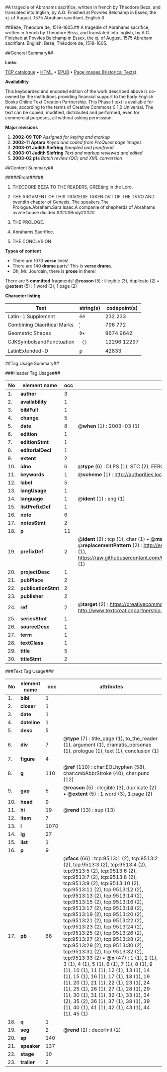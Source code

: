 #A tragedie of Abrahams sacrifice, written in french by Theodore Beza, and translated into Inglish, by A.G. Finished at Povvles Belchamp in Essex, the xj. of August. 1575 Abraham sacrifiant. English.#

##Bèze, Théodore de, 1519-1605.##
A tragedie of Abrahams sacrifice, written in french by Theodore Beza, and translated into Inglish, by A.G. Finished at Povvles Belchamp in Essex, the xj. of August. 1575
Abraham sacrifiant. English.
Bèze, Théodore de, 1519-1605.

##General Summary##

**Links**

[TCP catalogue](http://www.ota.ox.ac.uk/tcp/)  • 
[HTML](http://tei.it.ox.ac.uk/tcp/Texts-HTML/free/A10/A10192.html)  • 
[EPUB](http://tei.it.ox.ac.uk/tcp/Texts-EPUB/free/A10/A10192.epub) • 
[Page images (Historical Texts)](https://data.historicaltexts.jisc.ac.uk/view?pubId=eebo-99844679e&pageId=eebo-99844679e-9513-1)

**Availability**

This keyboarded and encoded edition of the
	       work described above is co-owned by the institutions
	       providing financial support to the Early English Books
	       Online Text Creation Partnership. This Phase I text is
	       available for reuse, according to the terms of Creative
	       Commons 0 1.0 Universal. The text can be copied,
	       modified, distributed and performed, even for
	       commercial purposes, all without asking permission.

**Major revisions**

1. __2002-09__ __TCP__ *Assigned for keying and markup*
1. __2002-11__ __Aptara__ *Keyed and coded from ProQuest page images*
1. __2003-01__ __Judith Siefring__ *Sampled and proofread*
1. __2003-01__ __Judith Siefring__ *Text and markup reviewed and edited*
1. __2003-02__ __pfs__ *Batch review (QC) and XML conversion*

##Content Summary##

#####Front#####

1. THEODORE BEZA
TO THE READERS, GREEting
in the Lord.

1. THE ARGVMENT
OF THIS TRAGEDIE TAKEN
OVT OF THE TVVO AND
twentith chapter of Genesis.
The speakers.The Prologue.Abraham.Sara.Isaac.A companie of shepherds of
Abrahams ovvne house diuided
#####Body#####

1. THE PROLOGE.

1. Abrahams Sacrifice.

1. THE CONCLVSION.

**Types of content**

  * There are 1070 **verse** lines!
  * There are 140 **drama** parts! This is **verse drama**.
  * Oh, Mr. Jourdain, there is **prose** in there!

There are 5 **ommitted** fragments! 
 @__reason__ (5) : illegible (3), duplicate (2)  •  @__extent__ (5) : 1 word (3), 1 page (2)

**Character listing**


|Text|string(s)|codepoint(s)|
|---|---|---|
|Latin-1 Supplement|èé|232 233|
|Combining             Diacritical Marks|̜̄|796 772|
|Geometric Shapes|◊▪|9674 9642|
|CJKSymbolsandPunctuation|〈〉|12296 12297|
|LatinExtended-D|ꝑ|42833|

##Tag Usage Summary##

###Header Tag Usage###

|No|element name|occ|attributes|
|---|---|---|---|
|1.|__author__|3||
|2.|__availability__|1||
|3.|__biblFull__|1||
|4.|__change__|5||
|5.|__date__|8| @__when__ (1) : 2003-03 (1)|
|6.|__edition__|1||
|7.|__editionStmt__|1||
|8.|__editorialDecl__|1||
|9.|__extent__|2||
|10.|__idno__|6| @__type__ (6) : DLPS (1), STC (2), EEBO-CITATION (1), PROQUEST (1), VID (1)|
|11.|__keywords__|1| @__scheme__ (1) : http://authorities.loc.gov/ (1)|
|12.|__label__|5||
|13.|__langUsage__|1||
|14.|__language__|1| @__ident__ (1) : eng (1)|
|15.|__listPrefixDef__|1||
|16.|__note__|6||
|17.|__notesStmt__|2||
|18.|__p__|11||
|19.|__prefixDef__|2| @__ident__ (2) : tcp (1), char (1)  •  @__matchPattern__ (2) : ([0-9\-]+):([0-9IVX]+) (1), (.+) (1)  •  @__replacementPattern__ (2) : http://eebo.chadwyck.com/downloadtiff?vid=$1&page=$2 (1), https://raw.githubusercontent.com/textcreationpartnership/Texts/master/tcpchars.xml#$1 (1)|
|20.|__projectDesc__|1||
|21.|__pubPlace__|2||
|22.|__publicationStmt__|2||
|23.|__publisher__|2||
|24.|__ref__|2| @__target__ (2) : https://creativecommons.org/publicdomain/zero/1.0/ (1), http://www.textcreationpartnership.org/docs/. (1)|
|25.|__seriesStmt__|1||
|26.|__sourceDesc__|1||
|27.|__term__|1||
|28.|__textClass__|1||
|29.|__title__|5||
|30.|__titleStmt__|2||


###Text Tag Usage###

|No|element name|occ|attributes|
|---|---|---|---|
|1.|__bibl__|1||
|2.|__closer__|1||
|3.|__date__|1||
|4.|__dateline__|1||
|5.|__desc__|5||
|6.|__div__|7| @__type__ (7) : title_page (1), to_the_reader (1), argument (1), dramatis_personae (1), prologue (1), text (1), conclusion (1)|
|7.|__figure__|4||
|8.|__g__|110| @__ref__ (110) : char:EOLhyphen (58), char:cmbAbbrStroke (40), char:punc (12)|
|9.|__gap__|5| @__reason__ (5) : illegible (3), duplicate (2)  •  @__extent__ (5) : 1 word (3), 1 page (2)|
|10.|__head__|9||
|11.|__hi__|19| @__rend__ (13) : sup (13)|
|12.|__item__|7||
|13.|__l__|1070||
|14.|__lg__|27||
|15.|__list__|1||
|16.|__p__|9||
|17.|__pb__|66| @__facs__ (66) : tcp:9513:1 (2), tcp:9513:2 (2), tcp:9513:3 (2), tcp:9513:4 (2), tcp:9513:5 (2), tcp:9513:6 (2), tcp:9513:7 (2), tcp:9513:8 (2), tcp:9513:9 (2), tcp:9513:10 (2), tcp:9513:11 (2), tcp:9513:12 (2), tcp:9513:13 (2), tcp:9513:14 (2), tcp:9513:15 (2), tcp:9513:16 (2), tcp:9513:17 (2), tcp:9513:18 (2), tcp:9513:19 (2), tcp:9513:20 (2), tcp:9513:21 (2), tcp:9513:22 (2), tcp:9513:23 (2), tcp:9513:24 (2), tcp:9513:25 (2), tcp:9513:26 (2), tcp:9513:27 (2), tcp:9513:28 (2), tcp:9513:29 (2), tcp:9513:30 (2), tcp:9513:31 (2), tcp:9513:32 (2), tcp:9513:33 (2)  •  @__n__ (47) : 1 (1), 2 (1), 3 (1), 4 (1), 5 (1), 6 (1), 7 (1), 8 (1), 9 (1), 10 (1), 11 (1), 12 (1), 13 (1), 14 (1), 15 (1), 16 (1), 17 (1), 18 (1), 19 (1), 20 (1), 21 (1), 22 (1), 23 (1), 24 (1), 25 (1), 26 (1), 27 (1), 28 (1), 29 (1), 30 (1), 31 (1), 32 (1), 33 (1), 34 (2), 35 (2), 36 (1), 37 (1), 38 (1), 39 (1), 40 (1), 41 (1), 42 (1), 43 (1), 44 (1), 45 (1)|
|18.|__q__|1||
|19.|__seg__|2| @__rend__ (2) : decorInit (2)|
|20.|__sp__|140||
|21.|__speaker__|137||
|22.|__stage__|10||
|23.|__trailer__|2||
